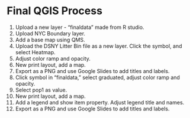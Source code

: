 # Final QGIS Process
1. Upload a new layer - “finaldata” made from R studio.
2. Upload NYC Boundary layer.
3. Add a base map using QMS.
4. Upload the DSNY Litter Bin file as a new layer. Click the symbol, and select Heatmap.
5. Adjust color ramp and opacity.
6. New print layout, add a map.
7. Export as a PNG and use Google Slides to add titles and labels.
8. Click symbol in “finaldata,” select graduated, adjust color ramp and opacity.
9. Select pop1 as value.
10. New print layout, add a map.
11. Add a legend and show item property. Adjust legend title and names.
12. Export as a PNG and use Google Slides to add titles and labels.
